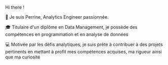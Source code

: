 Hi there !


🦋 Je suis Perrine, Analytics Engineer passionnée.

🎓 Titulaire d'un diplôme en Data Management, je possède des compétences en programmation et en analyse de données

💻 Motivée par les défis analytiques, je suis prête à contribuer à des projets pertinents en mettant à profit mes compétences acquises, ma rigueur ainsi que ma curiosité
